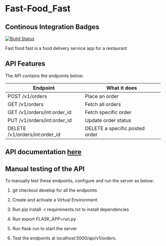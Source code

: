 # Fast-Food_Fast

## Continous Integration Badges
[![Build Status](https://travis-ci.org/lizz24/Fast-Food-Fast.svg?branch=master)](https://travis-ci.org/lizz24/Fast-Food-Fast)

Fast food fast is a food delivery service app for a restaurant

## API Features
The API contains the endpoints below:

| Endpoint | What it does  |
| ------------- | ------------- |
|POST /v1/orders   | Place an order  |
|GET /v1/orders   | Fetch all orders  |
|GET /v1/orders/int:order_id  | Fetch specific order  |
| PUT /v1/orders/int:order_id  | Update order status  |
| DELETE /v1/orders/int:order_id  | DELETE a specific posted order  |

## API documentation [here](https://documenter.getpostman.com/view/5964106/RzffLqTxb)

## Manual testing of the API
To manually test these endpoints, configure and run the server as below:

1. git checkout develop for all the endpoints

2. Create and activate a Virtual Environment.

3. Run pip install -r requirements.txt to install dependencies

4. Run export FLASK_APP=run.py

5. Run flask run to start the server

6. Test the endpoints at localhost:5000/api/v1/orders.
